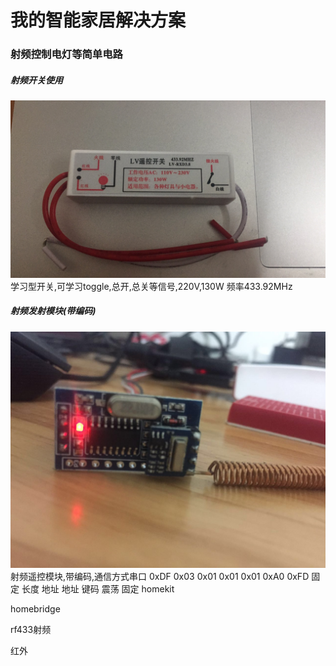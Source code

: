 
# 我的智能家居解决方案 #

### 射频控制电灯等简单电路 ###

##### 射频开关使用 #####
![射频单火线开关RF433](images/rf433_05.jpg)
学习型开关,可学习toggle,总开,总关等信号,220V,130W 频率433.92MHz


##### 射频发射模块(带编码) #####
![射频遥控模块](images/rf433_04.jpg)
射频遥控模块,带编码,通信方式串口
0xDF 0x03 0x01 0x01 0x01 0xA0 0xFD 
固定 长度 地址 地址 键码 震荡 固定
homekit

homebridge

rf433射频

红外
